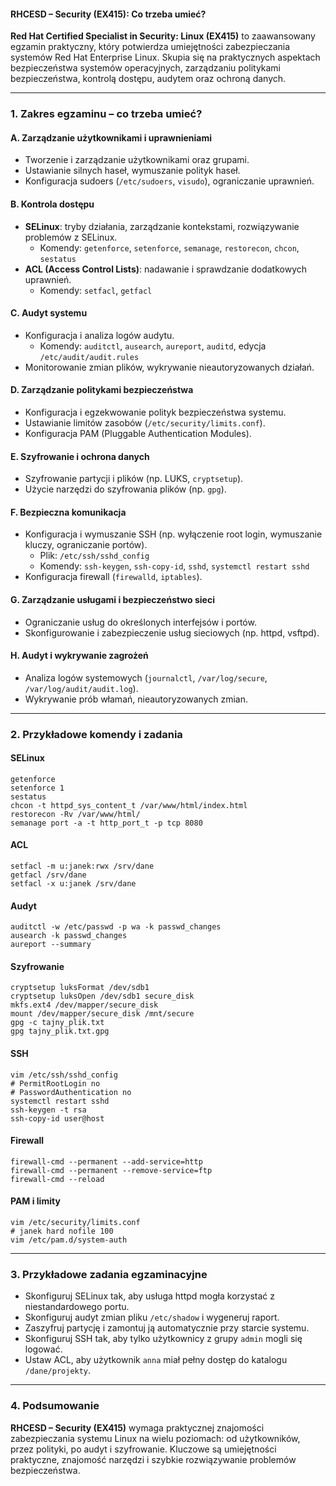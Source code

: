 #### **RHCESD – Security (EX415): Co trzeba umieć?**

**Red Hat Certified Specialist in Security: Linux (EX415)** to zaawansowany egzamin praktyczny, który potwierdza umiejętności zabezpieczania systemów Red Hat Enterprise Linux. Skupia się na praktycznych aspektach bezpieczeństwa systemów operacyjnych, zarządzaniu politykami bezpieczeństwa, kontrolą dostępu, audytem oraz ochroną danych.

---

### **1. Zakres egzaminu – co trzeba umieć?**

#### **A. Zarządzanie użytkownikami i uprawnieniami**
- Tworzenie i zarządzanie użytkownikami oraz grupami.
- Ustawianie silnych haseł, wymuszanie polityk haseł.
- Konfiguracja sudoers (`/etc/sudoers`, `visudo`), ograniczanie uprawnień.

#### **B. Kontrola dostępu**
- **SELinux**: tryby działania, zarządzanie kontekstami, rozwiązywanie problemów z SELinux.
  - Komendy: `getenforce`, `setenforce`, `semanage`, `restorecon`, `chcon`, `sestatus`
- **ACL (Access Control Lists)**: nadawanie i sprawdzanie dodatkowych uprawnień.
  - Komendy: `setfacl`, `getfacl`

#### **C. Audyt systemu**
- Konfiguracja i analiza logów audytu.
  - Komendy: `auditctl`, `ausearch`, `aureport`, `auditd`, edycja `/etc/audit/audit.rules`
- Monitorowanie zmian plików, wykrywanie nieautoryzowanych działań.

#### **D. Zarządzanie politykami bezpieczeństwa**
- Konfiguracja i egzekwowanie polityk bezpieczeństwa systemu.
- Ustawianie limitów zasobów (`/etc/security/limits.conf`).
- Konfiguracja PAM (Pluggable Authentication Modules).

#### **E. Szyfrowanie i ochrona danych**
- Szyfrowanie partycji i plików (np. LUKS, `cryptsetup`).
- Użycie narzędzi do szyfrowania plików (np. `gpg`).

#### **F. Bezpieczna komunikacja**
- Konfiguracja i wymuszanie SSH (np. wyłączenie root login, wymuszanie kluczy, ograniczanie portów).
  - Plik: `/etc/ssh/sshd_config`
  - Komendy: `ssh-keygen`, `ssh-copy-id`, `sshd`, `systemctl restart sshd`
- Konfiguracja firewall (`firewalld`, `iptables`).

#### **G. Zarządzanie usługami i bezpieczeństwo sieci**
- Ograniczanie usług do określonych interfejsów i portów.
- Skonfigurowanie i zabezpieczenie usług sieciowych (np. httpd, vsftpd).

#### **H. Audyt i wykrywanie zagrożeń**
- Analiza logów systemowych (`journalctl`, `/var/log/secure`, `/var/log/audit/audit.log`).
- Wykrywanie prób włamań, nieautoryzowanych zmian.

---

### **2. Przykładowe komendy i zadania**

#### **SELinux**
```
getenforce
setenforce 1
sestatus
chcon -t httpd_sys_content_t /var/www/html/index.html
restorecon -Rv /var/www/html/
semanage port -a -t http_port_t -p tcp 8080
```

#### **ACL**
```
setfacl -m u:janek:rwx /srv/dane
getfacl /srv/dane
setfacl -x u:janek /srv/dane
```

#### **Audyt**
```
auditctl -w /etc/passwd -p wa -k passwd_changes
ausearch -k passwd_changes
aureport --summary
```

#### **Szyfrowanie**
```
cryptsetup luksFormat /dev/sdb1
cryptsetup luksOpen /dev/sdb1 secure_disk
mkfs.ext4 /dev/mapper/secure_disk
mount /dev/mapper/secure_disk /mnt/secure
gpg -c tajny_plik.txt
gpg tajny_plik.txt.gpg
```

#### **SSH**
```
vim /etc/ssh/sshd_config
# PermitRootLogin no
# PasswordAuthentication no
systemctl restart sshd
ssh-keygen -t rsa
ssh-copy-id user@host
```

#### **Firewall**
```
firewall-cmd --permanent --add-service=http
firewall-cmd --permanent --remove-service=ftp
firewall-cmd --reload
```

#### **PAM i limity**
```
vim /etc/security/limits.conf
# janek hard nofile 100
vim /etc/pam.d/system-auth
```

---

### **3. Przykładowe zadania egzaminacyjne**

- Skonfiguruj SELinux tak, aby usługa httpd mogła korzystać z niestandardowego portu.
- Skonfiguruj audyt zmian pliku `/etc/shadow` i wygeneruj raport.
- Zaszyfruj partycję i zamontuj ją automatycznie przy starcie systemu.
- Skonfiguruj SSH tak, aby tylko użytkownicy z grupy `admin` mogli się logować.
- Ustaw ACL, aby użytkownik `anna` miał pełny dostęp do katalogu `/dane/projekty`.

---

### **4. Podsumowanie**

**RHCESD – Security (EX415)** wymaga praktycznej znajomości zabezpieczania systemu Linux na wielu poziomach: od użytkowników, przez polityki, po audyt i szyfrowanie. Kluczowe są umiejętności praktyczne, znajomość narzędzi i szybkie rozwiązywanie problemów bezpieczeństwa.